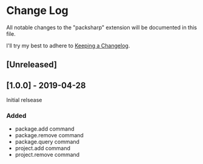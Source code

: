 # Change Log

All notable changes to the "packsharp" extension will be documented in this file.

I'll try my best to adhere to [Keeping a Changelog](http://keepachangelog.com/).

## [Unreleased]

## [1.0.0] - 2019-04-28
Initial relsease

### Added
- package.add command
- package.remove command
- package.query command
- project.add command
- project.remove command
